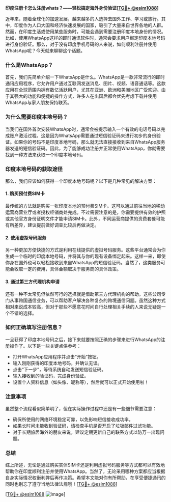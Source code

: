 **印度注册卡怎么注册whats？——轻松搞定海外身份验证[[TG💪+ @esim1088](https://t.me/s/esim1088)]**

近年来，随着全球化的加速发展，越来越多的人选择去国外工作、学习或旅行。其中，印度作为人口大国和经济快速发展的国家，吸引了大量来自世界各地的人群。然而，在印度生活或使用某些服务时，可能会遇到需要注册印度本地身份的情况。比如，使用WhatsApp这样的即时通讯软件时，通常会要求用户绑定印度本地号码进行身份验证。那么，对于没有印度手机号码的人来说，如何顺利注册并使用WhatsApp呢？今天就来聊聊这个话题。

### 什么是WhatsApp？

首先，我们先简单介绍一下WhatsApp是什么。WhatsApp是一款非常流行的即时通讯应用程序，它允许用户通过互联网发送消息、图片、视频、语音通话等。这款应用在全球范围内拥有数亿活跃用户，尤其在亚洲、欧洲和美洲地区广受欢迎。由于其强大的功能和便捷的操作方式，许多人在出国后都会优先考虑下载并使用WhatsApp与家人朋友保持联系。

### 为什么需要印度本地号码？

当我们在国外首次安装WhatsApp时，通常会被提示输入一个有效的电话号码以完成账户激活过程。这是因为WhatsApp需要通过短信验证码来进行初步的身份验证。如果你的号码不是印度本地号码，那么就无法直接接收到来自WhatsApp服务器发送的短信验证码。因此，为了能够成功注册并正常使用WhatsApp，你就需要找到一种方法来获取一个印度本地号码。

### 印度本地号码的获取途径

那么，我们应该如何获得一个印度本地号码呢？以下是几种常见的解决方案：

#### 1. 购买预付费SIM卡

最传统的方法就是购买一张印度本地的预付费SIM卡。这可以通过前往当地的移动运营商营业厅或者授权经销商处完成。不过需要注意的是，你需要提供有效的护照或其他官方身份证明文件才能申请SIM卡。此外，不同运营商提供的资费套餐可能有所差异，建议提前做好调查比较后再做决定。

#### 2. 使用虚拟号码服务

另一种更加方便快捷的方式是利用在线提供的虚拟号码服务。这些平台通常会为你生成一个临时的印度本地号码，并将其与你的现有设备绑定起来。这样一来，即使你身在国外也可以轻松接收到来自WhatsApp的短信验证码。当然了，这类服务可能会收取一定的费用，具体金额取决于服务商的具体政策。

#### 3. 通过第三方代理机构申请

还有一种不太常见但依然可行的选择就是借助第三方代理机构的帮助。这些公司专门从事跨国通信业务，可以帮助客户解决各种复杂的跨境通信问题。虽然这种方式相对来说成本较高，但对于那些不愿意花时间自行处理相关手续的人来说无疑是一个不错的选择。

### 如何正确填写注册信息？

一旦获得了印度本地号码之后，接下来就要按照正确的步骤来进行WhatsApp的注册操作了。以下是一些关键点供参考：

- 打开WhatsApp应用程序并点击“开始”按钮。
- 输入刚刚获得的印度本地号码，并确认无误。
- 点击“下一步”，等待系统自动发送短信验证码。
- 输入接收到的验证码，完成身份验证。
- 设置个人资料信息（如头像、昵称等），然后就可以正式开始使用啦！

### 注意事项

虽然整个流程看似简单明了，但在实际操作过程中还是有一些细节需要注意：

- 确保所使用的网络环境稳定可靠，以免影响短信接收成功率。
- 如果长时间未能收到验证码，请检查手机是否开启了垃圾邮件过滤功能。
- 对于长期旅居海外的朋友来说，建议定期更新自己的联系方式以防万一出现问题。

### 总结

综上所述，无论是通过购买实体SIM卡还是利用虚拟号码服务等方式都可以有效地帮助你在印度顺利注册并使用WhatsApp。当然了，无论采用哪种方案都应当根据自身实际情况权衡利弊后再作决策。希望本文能对你有所帮助，在享受便捷通讯的同时也别忘了遵守当地法律法规哦！[[TG💪+ @esim1088](https://t.me/s/esim1088)]

[[TG💪+ @esim1088](https://t.me/s/esim1088) ![Image](https://i.postimg.cc/4NQfJmqS/Snipaste-2025-05-13-00-14-12.png)]